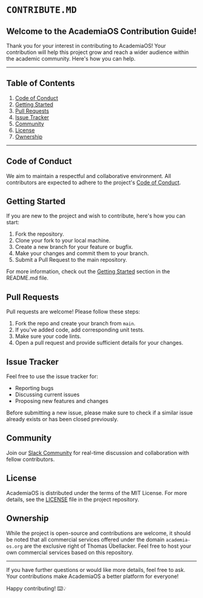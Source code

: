 # `CONTRIBUTE.MD`

## Welcome to the AcademiaOS Contribution Guide!

Thank you for your interest in contributing to AcademiaOS! Your contribution will help this project grow and reach a wider audience within the academic community. Here's how you can help.

---

## Table of Contents

1. [Code of Conduct](#code-of-conduct)
2. [Getting Started](#getting-started)
3. [Pull Requests](#pull-requests)
4. [Issue Tracker](#issue-tracker)
5. [Community](#community)
6. [License](#license)
7. [Ownership](#ownership)

---

## Code of Conduct

We aim to maintain a respectful and collaborative environment. All contributors are expected to adhere to the project's [Code of Conduct](CODE_OF_CONDUCT.md).

## Getting Started

If you are new to the project and wish to contribute, here's how you can start:

1. Fork the repository.
2. Clone your fork to your local machine.
3. Create a new branch for your feature or bugfix.
4. Make your changes and commit them to your branch.
5. Submit a Pull Request to the main repository.

For more information, check out the [Getting Started](#getting-started) section in the README.md file.

## Pull Requests

Pull requests are welcome! Please follow these steps:

1. Fork the repo and create your branch from `main`.
2. If you've added code, add corresponding unit tests.
3. Make sure your code lints.
4. Open a pull request and provide sufficient details for your changes.

## Issue Tracker

Feel free to use the issue tracker for:

- Reporting bugs
- Discussing current issues
- Proposing new features and changes

Before submitting a new issue, please make sure to check if a similar issue already exists or has been closed previously.

## Community

Join our [Slack Community](https://join.slack.com/t/academiaos/shared_invite/zt-23730lsp0-Qlkv_0Bs3hgMY2FGTC~HnQ) for real-time discussion and collaboration with fellow contributors.

## License

AcademiaOS is distributed under the terms of the MIT License. For more details, see the [LICENSE](./LICENSE) file in the project repository.

## Ownership

While the project is open-source and contributions are welcome, it should be noted that all commercial services offered under the domain `academia-os.org` are the exclusive right of Thomas Übellacker. Feel free to host your own commercial services based on this repository.

---

If you have further questions or would like more details, feel free to ask. Your contributions make AcademiaOS a better platform for everyone!

Happy contributing! ⌨️💡